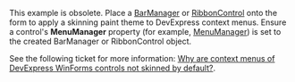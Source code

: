 This example is obsolete. Place a [BarManager](https://docs.devexpress.com/WindowsForms/DevExpress.XtraBars.BarManager) or [RibbonControl](https://docs.devexpress.com/WindowsForms/DevExpress.XtraBars.Ribbon.RibbonControl) onto the form to apply a skinning paint theme to DevExpress context menus.
Ensure a control's **MenuManager** property (for example, [MenuManager](https://docs.devexpress.com/WindowsForms/DevExpress.XtraEditors.Container.EditorContainer.MenuManager)) is set to the created BarManager or RibbonControl object.

See the following ticket for more information: [Why are context menus of DevExpress WinForms controls not skinned by default?](https://www.devexpress.com/Support/Center/p/K18257).
